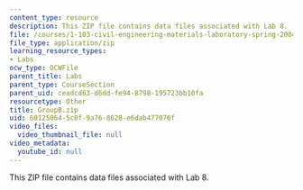 ```yaml
---
content_type: resource
description: This ZIP file contains data files associated with Lab 8.
file: /courses/1-103-civil-engineering-materials-laboratory-spring-2004/601250645c0f9a768628e6dab477076f_GroupB.zip
file_type: application/zip
learning_resource_types:
- Labs
ocw_type: OCWFile
parent_title: Labs
parent_type: CourseSection
parent_uid: ceadcd63-d6dd-fe94-8798-195723bb10fa
resourcetype: Other
title: GroupB.zip
uid: 60125064-5c0f-9a76-8628-e6dab477076f
video_files:
  video_thumbnail_file: null
video_metadata:
  youtube_id: null
---
```

This ZIP file contains data files associated with Lab 8.

